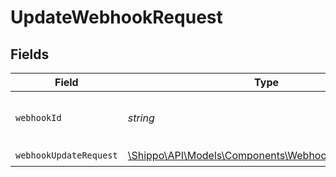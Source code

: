 # UpdateWebhookRequest


## Fields

| Field                                                                                                 | Type                                                                                                  | Required                                                                                              | Description                                                                                           |
| ----------------------------------------------------------------------------------------------------- | ----------------------------------------------------------------------------------------------------- | ----------------------------------------------------------------------------------------------------- | ----------------------------------------------------------------------------------------------------- |
| `webhookId`                                                                                           | *string*                                                                                              | :heavy_check_mark:                                                                                    | Object ID of the webhook to retrieve                                                                  |
| `webhookUpdateRequest`                                                                                | [\Shippo\API\Models\Components\WebhookUpdateRequest](../../Models/Components/WebhookUpdateRequest.md) | :heavy_check_mark:                                                                                    | N/A                                                                                                   |